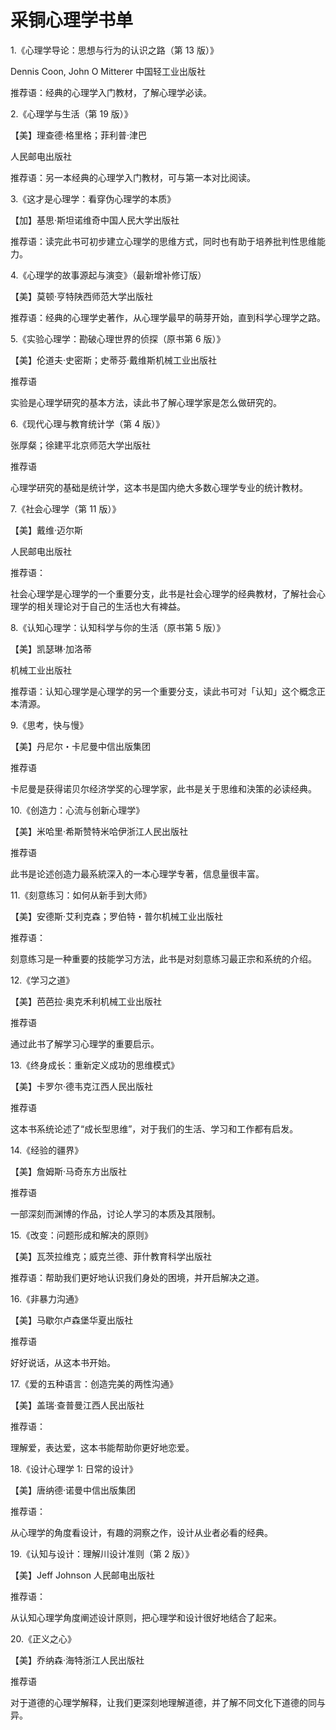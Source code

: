 # 采铜心理学书单

1.《心理学导论：思想与行为的认识之路（第 13 版）》

Dennis Coon, John O Mitterer 中国轻工业出版社

推荐语：经典的心理学入门教材，了解心理学必读。

2.《心理学与生活（第 19 版）》

【美】理查德·格里格；菲利普·津巴

人民邮电出版社

推荐语：另一本经典的心理学入门教材，可与第一本对比阅读。

3.《这才是心理学：看穿伪心理学的本质》

【加】基思·斯坦诺维奇中国人民大学出版社

推荐语：读完此书可初步建立心理学的思维方式，同时也有助于培养批判性思维能力。

4.《心理学的故事源起与演变》（最新增补修订版）

【美】莫顿·亨特陕西师范大学出版社

推荐语：经典的心理学史著作，从心理学最早的萌芽开始，直到科学心理学之路。

5.《实验心理学：勘破心理世界的侦探（原书第 6 版）》

【美】伦道夫·史密斯；史蒂芬·戴维斯机械工业出版社

推荐语

实验是心理学研究的基本方法，读此书了解心理学家是怎么做研究的。

6.《现代心理与教育统计学（第 4 版）》

张厚粲；徐建平北京师范大学出版社

推荐语

心理学研究的基础是统计学，这本书是国内绝大多数心理学专业的统计教材。

7.《社会心理学（第 11 版）》

【美】戴维·迈尔斯

人民邮电出版社

推荐语：

社会心理学是心理学的一个重要分支，此书是社会心理学的经典教材，了解社会心理学的相关理论对于自己的生活也大有裨益。

8.《认知心理学：认知科学与你的生活（原书第 5 版）》

【美】凯瑟琳·加洛蒂

机械工业出版社

推荐语：认知心理学是心理学的另一个重要分支，读此书可对「认知」这个概念正本清源。

9.《思考，快与慢》

【美】丹尼尔・卡尼曼中信出版集团

推荐语

卡尼曼是获得诺贝尔经济学奖的心理学家，此书是关于思维和決策的必读经典。

10.《创造力：心流与创新心理学》

【美】米哈里·希斯赞特米哈伊浙江人民出版社

推荐语

此书是论述创造力最系統深入的一本心理学专著，信息量很丰富。

11.《刻意练习：如何从新手到大师》

【美】安德斯·艾利克森；罗伯特・普尔机械工业出版社

推荐语：

刻意练习是一种重要的技能学习方法，此书是对刻意练习最正宗和系统的介绍。

12.《学习之道》

【美】芭芭拉·奥克禾利机械工业出版社

推荐语

通过此书了解学习心理学的重要启示。

13.《终身成长：重新定义成功的思维模式》

【美】卡罗尔·德韦克江西人民出版社

推荐语

这本书系统论述了“成长型思维”，对于我们的生活、学习和工作都有启发。

14.《经验的疆界》

【美】詹姆斯·马奇东方出版社

推荐语

一部深刻而渊博的作品，讨论人学习的本质及其限制。

15.《改变：问题形成和解决的原则》

【美】瓦茨拉维克；威克兰德、菲什教育科学出版社

推荐语：帮助我们更好地认识我们身处的困境，并开启解决之道。

16.《非暴力沟通》

【美】马歇尔卢森堡华夏出版社

推荐语

好好说话，从这本书开始。

17.《爱的五种语言：创造完美的两性沟通》

【美】盖瑞·查普曼江西人民出版社

推荐语：

理解爱，表达爱，这本书能帮助你更好地恋爱。

18.《设计心理学 1: 日常的设计》

【美】唐纳德·诺曼中信出版集团

推荐语：

从心理学的角度看设计，有趣的洞察之作，设计从业者必看的经典。

19.《认知与设计：理解川设计准则（第 2 版）》

【美】Jeff Johnson 人民邮电出版社

推荐语：

从认知心理学角度阐述设计原则，把心理学和设计很好地结合了起来。

20.《正义之心》

【美】乔纳森·海特浙江人民出版社

推荐语

对于道德的心理学解释，让我们更深刻地理解道德，并了解不同文化下道德的同与异。